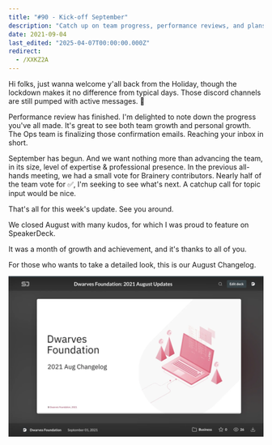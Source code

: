 ```yaml
---
title: "#90 - Kick-off September"
description: "Catch up on team progress, performance reviews, and plans for growth with updates on Brainery contributors and August achievements in this week's team newsletter."
date: 2021-09-04
last_edited: "2025-04-07T00:00:00.000Z"
redirect:
  - /XXKZ2A
---
```


Hi folks, just wanna welcome y'all back from the Holiday, though the lockdown makes it no difference from typical days. Those discord channels are still pumped with active messages. 🥲

Performance review has finished. I'm delighted to note down the progress you've all made. It's great to see both team growth and personal growth. The Ops team is finalizing those confirmation emails. Reaching your inbox in short.

September has begun. And we want nothing more than advancing the team, in its size, level of expertise & professional presence. In the previous all-hands meeting, we had a small vote for Brainery contributors. Nearly half of the team vote for ✅, I'm seeking to see what's next. A catchup call for topic input would be nice.

That's all for this week's update. See you around.

We closed August with many kudos, for which I was proud to feature on SpeakerDeck.

It was a month of growth and achievement, and it's thanks to all of you.

For those who wants to take a detailed look, this is our August Changelog.

![](assets/notion-image-1744007437772-tqc48.webp)
